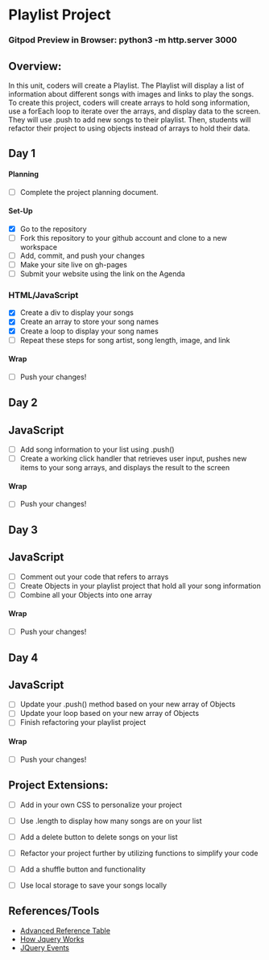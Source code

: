 # Playlist Project

### Gitpod Preview in Browser: python3 -m http.server 3000

## Overview:
In this unit, coders will create a Playlist. The Playlist will display a list of information about different songs with images and links to play the songs. To create this project, coders will create arrays to hold song information, use a forEach loop to iterate over the arrays, and display data to the screen. They will use .push to add new songs to their playlist. Then, students will refactor their project to using objects instead of arrays to hold their data.

## Day 1

#### Planning
- [ ] Complete the project planning document.
#### Set-Up
- [x] Go to the repository
- [ ] Fork this repository to your github account and clone to a new workspace
- [ ] Add, commit, and push your changes
- [ ] Make your site live on gh-pages
- [ ] Submit your website using the link on the Agenda

### HTML/JavaScript
- [x] Create a div to display your songs
- [x] Create an array to store your song names
- [x] Create a loop to display your song names
- [ ] Repeat these steps for song artist, song length, image, and link

#### Wrap
- [ ] Push your changes!

## Day 2

## JavaScript
- [ ] Add song information to your list using .push()
- [ ] Create a working click handler that retrieves user input, pushes new items to your song arrays, and displays the result to the screen

#### Wrap
- [ ] Push your changes!

## Day 3

## JavaScript
- [ ] Comment out your code that refers to arrays
- [ ] Create Objects in your playlist project that hold all your song information
- [ ] Combine all your Objects into one array

#### Wrap
- [ ] Push your changes!

## Day 4

## JavaScript

- [ ] Update your .push() method based on your new array of Objects
- [ ] Update your loop based on your new array of Objects
- [ ] Finish refactoring your playlist project

#### Wrap
- [ ] Push your changes!

## Project Extensions:
- [ ] Add in your own CSS to personalize your project
- [ ] Use .length to display how many songs are on your list
- [ ] Add a delete button to delete songs on your list
- [ ] Refactor your project further by utilizing functions to simplify your code
- [ ] Add a shuffle button and functionality
- [ ] Use local storage to save your songs locally


## References/Tools
* [Advanced Reference Table](https://docs.google.com/document/d/1SElvLDvtVOoYZJyR5XbCQJWbSTxyChDiQkz7n3c63Go/preview)
* [How Jquery Works](http://learn.jquery.com/about-jquery/how-jquery-works/)
* [JQuery Events](http://api.jquery.com/category/events/)
